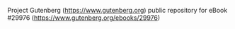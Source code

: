 Project Gutenberg (https://www.gutenberg.org) public repository for eBook #29976 (https://www.gutenberg.org/ebooks/29976)
